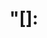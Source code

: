 # "[<type>]: <title> <body> <footer>"

# Title has to be < 50 chars: ex) [feat]: Add Key Mapping

# Body has to be written here

# Footer then is written here: ex) Github issue #23

# ex) [feat]: Add signin, signup  
  
Added signin and sign up features

Resolves: #1

# --- COMMIT END ---
#   <type> Lists
#   feat        : features (new features)
#   fix         : bugs (bug fixes)
#   refactor    : refactoring
#   comment     : change in references
#   style       : style (code formats, semicolons: no changes in business 
logic)
#   docs        : changes in documents (add, patch delete, README)
#   test        : test (new test codes, changes, deletes: no changes in 
logic)
#   chore       : etc (build scripts, assets, 패키지 매니저 등)
#   init        : initialisation
#   rename      : rename files or directories: no changes in code 
#   remove      : delete files or directories: no changes in code
# ------------------
#   First Character of a titile to always be a Capital Letter 
#   no '.' at the end of the title
#   separate liner after the title
#   in the body put "What" and "Why" than "How"
#   to separate lines in the body put '-'
# ------------------
#   <footer>
#   optional not mandatory
#   Fixes        : still fixing the issues
#   Resolves     : resolves the issues
#   Ref          : reference to other issues
#   Related to   : reference to related commits (when not resolved)
#   ex) Fixes: #47 Related to: #32, #21


